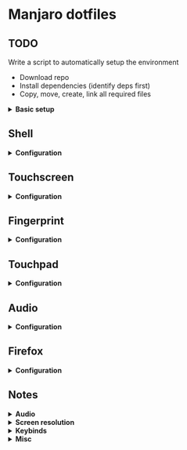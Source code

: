 # Manjaro dotfiles

## TODO

Write a script to automatically setup the environment

- Download repo
- Install dependencies (identify deps first)
- Copy, move, create, link all required files

<details>
<summary><b>Basic setup</b></summary>

Create basic folder structure

- `for dir in archive classes downloads media/{music,pictures} projects workspace; do mkdir $dir; done`

Files in `etc/` and `usr/` are not actually located in the home folder. Clone the repo, then `cd dotfiles` and then follow these steps

- `sudo pacman -Syu`
- `sudo pacman -S yay zsh termite firefox polybar`
- `sudo chsh; chsh`
- `yay -S polybar code megasync touchegg xbindkeys`

- `sh -c "$(curl -fsSL https://raw.githubusercontent.com/robbyrussell/oh-my-zsh/master/tools/install.sh)"`
- `git clone https://github.com/zsh-users/zsh-autosuggestions ${ZSH_CUSTOM:-~/.oh-my-zsh/custom}/plugins/zsh-autosuggestions`
- `git clone https://github.com/romkatv/powerlevel10k.git $ZSH_CUSTOM/themes/powerlevel10k`

- `cp etc/default/grub /etc/default/grub; sudo update-grub`
- `cp etc/ssh/sshd_config /etc/ssh/sshd_config`
- `cp etc/locale.conf /etc/locale.conf` or just set the proper locale
  - Uncomment the locale to be generate (`en_US.UTF-8 UTF-8`) in `/etc/locale.gen`
  - Generate with `sudo locale-gen`
- `cp -r usr/share/X11/xorg.conf.d /usr/share/X11/` or just copy the content
- `cp -r usr/share/conky /usr/share/` (now disabled in `~/.config/i3/config/`)

All the other configuration files are in the home folder

- YET TO TEST `for file in .dotfiles/.config/*; do ln -s $file .$(basename $file); done`
- `cp .Xresources ~/; xrdb ~/.Xresources`
- `echo "[ -f ~/.xprofile ] && . ~/.xprofile" >> ~/.xinitrc`
- `ln -s .xprofile ~/.xprofile` if necessary (`rm -rf ~/.xprofile`)
- `ln -s ~/.dotfiles/.dmenurc ~/.dmenurc`

Some stuff to install

- `sudo pacman -S unzip docker docker-compose go davfs2 yarn npm transmission-cli openvpn gdb colordiff ifconfig zathura dpkg httpie openssh`
- `yay -S dpkg`
  </details>

## Shell

<details>
<summary><b>Configuration</b></summary>

Install **zsh** (and also **Oh-My-Zsh**), **vim**, **terminator/termite** if necessary, then

- `cp -r .vim ~/.vim/`
- `ln -s .vimrc ~/.vimrc`
- `ln -s .zshrc ~/.zshrc`

### Install fonts

- `git clone https://github.com/powerline/fonts.git --depth=1`
- `./fonts/install.sh && rm -rf fonts`

#### Vim plugins

- [vim-netranger](https://github.com/ipod825/vim-netranger)

#### Additional packages

- [termtosvg](https://github.com/nbedos/termtosvg)
- [todo.txt](https://github.com/todotxt/todo.txt-cli)
- **downgrade** - `sudo pacman -Syu downgrade`
- [Not necessary] **xbacklight** - `pacman -Syu xorg-xbacklight`
  </details>

## Touchscreen

<details>
<summary><b>Configuration</b></summary>

- `yay -Syu touchegg`
- Double check that `~/.config/touchegg/touchegg.conf` exists, or `ln -s ~/.dotfiles/.config/touchegg ~/.config/`
- Load **touchegg** with `echo "touchegg &" >> ~/.xprofile` or just load`~/.xprofile` from `~/.xinitrc`

### `touchegg.conf`

<details>
<summary><b>More</b></summary>

```
<touchégg>
  <settings>
    <property name="composed_gestures_time">111</property>
  </settings>
  <application name="All">
    <gesture type="DRAG" fingers="1" direction="ALL">
      <action type="DRAG_AND_DROP">BUTTON=1</action>
    </gesture>
    <gesture type="DRAG" fingers="3" direction="UP">
      <action type="MAXIMIZE_RESTORE_WINDOW"></action>
    </gesture>
    <gesture type="DRAG" fingers="3" direction="DOWN">
      <action type="MINIMIZE_WINDOW"></action>
    </gesture>
    <gesture type="DRAG" fingers="2" direction="ALL">
      <action type="SCROLL">SPEED=7:INVERTED=true</action>
    </gesture>
    <gesture type="PINCH" fingers="2" direction="IN">
      <action type="SEND_KEYS">Control+minus</action>
    </gesture>
    <gesture type="PINCH" fingers="2" direction="OUT">
      <action type="SEND_KEYS">Control+plus</action>
    </gesture>
    <gesture type="TAP" fingers="3" direction="">
      <action type="MOUSE_CLICK">BUTTON=2</action>
    </gesture>
    <gesture type="TAP" fingers="2" direction="">
      <action type="MOUSE_CLICK">BUTTON=3</action>
    </gesture>
    <gesture type="TAP" fingers="1" direction="">
      <action type="MOUSE_CLICK">BUTTON=1</action>
    </gesture>
  </application>
</touchégg>
```

</details>
</details>

## Fingerprint

<details>
<summary><b>Configuration</b></summary>

Currenlty using `fingerprint-gui` with `libfprint` (only v. 0.8.2-1 works). In case of upgrade just downgrade with `DOWNGRADE_FROM_ALA=1 downgrade libfprint`

</details>

## Touchpad

<details>
<summary><b>Configuration</b></summary>

- Install **xf86-input-libinput**
- `cp 40-libinput.conf /etc/X11/xorg.conf.d/`

### `40-libinput.conf`

```
Section "InputClass"
        Identifier "libinput touchpad catchall"
        MatchIsTouchpad "on"
        MatchDevicePath "/dev/input/event*"
        Driver "libinput"
        Option "NaturalScrolling" "true"
        Option "AccelSpeed" "0.7"
        Option "AccelProfile" "adaptive"
        Option "Tapping" "true"
        Option "TappingButtonMap" "lrm"
EndSection
```

</details>

## Audio

<details>
<summary><b>Configuration</b></summary>

- `sudo usermod -aG audio $(whoami)`
- `sudo install_pulse`
- `sudo pacman -S pavucontrol`
- Add `options snd_hda_intel index=1` to `/etc/modprobe.d/alsa-base.conf`
- Set default input/output for pulse audio [here](https://wiki.archlinux.org/index.php/PulseAudio/Examples#Set_the_defaulting_output_source)
- Make sure only one instance of `pulseaudio` is running
  - Assuming `/usr/lib/systemd/user/pulseaudio.service` is enabled with
  - `systemctl --user enable pulseaudio`
  - `systemctl --user start pulseaudio`
  - Keep `exec --no-startup-id pulseaudio` commented out

No need for `/etc/asound.conf` or put the following configuration 

```
# Use PulseAudio by default
pcm.!default {
  type pulse
  fallback "sysdefault"
  hint {
    show on
    description "Default ALSA Output (currently PulseAudio Sound Server)"
  }
}

ctl.!default {
  type pulse
  fallback "sysdefault"
}

# vim:set ft=alsaconf:
```

### Audio keybinds

- `xbindkeys -d > ~/.xbindkeysrc`

Add mute/unmute bind

```
echo "# Mute volume
"pactl set-sink-mute @DEFAULT_SINK@ toggle"
   XF86AudioMute
" >> ~/.xbindkeysrc

```

</details>

## Firefox

<details>
<summary><b>Configuration</b></summary>

- Edit `about:config`
  - `layout.css.devPixelsPerPx` to `1.4`
  - `toolkit.legacyUserProfileCustomizations.stylesheets` to `true`
- `ln -s .dotfiles/.mozilla/firefox ~/.mozilla/firefox/`

</details>




## Notes

<details>
<summary><b>Audio</b></summary>

Should works with both `pulseaudio` and `alsa` installed

```
alsa-lib 1.1.7-1
alsa-plugins 1.1.7-3
alsa-tools 1.1.7-1
alsa-utils 1.1.7-1
zita-alsa-pcmi 0.3.2-1
```

#### Possible fixes/patches

Detect sound card with `cat /proc/asound/cards`. That gives the following output

```
 0 [HDMI           ]: HDA-Intel - HDA Intel HDMI
                      HDA Intel HDMI at 0xf0530000 irq 48
 1 [PCH            ]: HDA-Intel - HDA Intel PCH
                      HDA Intel PCH at 0xf0534000 irq 44
```

and set as default card in `/etc/asound.conf` **NOT WORKING ANYMORE**

```
pcm.!default {
  type hw
  card PCH
}

ctl.!default {
  type hw
  card PCH
}
```

To unmute the sound use the keybind 

- ~`Mod1 + XF86SoundMute` set in `.config/i3/config`~
- `"pactl set-sink-mute @DEFAULT_SINK@ toggle"
   XF86AudioMute`


If the output of `pulseaudio` shows `E: [pulseaudio] main.c: pa_pid_file_create() failed.` try adding **user** to **audio** group with `sudo usermod -aG audio $(whoami)`

Using both `pulseaudio` and `alsamixer`. 

- Get default output device with `pacmd list-sinks | grep -e 'name:' -e 'index:'`
- Get default input device with `pacmd list-sources | grep -e 'name:' -e 'index:'`

List all available cards with `aplay -L`

```
...
pulse
    PulseAudio Sound Server
default
    Default ALSA Output (currently PulseAudio Sound Server)
...
```

and test if they are working with `speaker-test -D NAME -c 2` where the name could be, in this specific case, "pulse" or "default".

- [Alsa](https://wiki.archlinux.org/index.php/Advanced_Linux_Sound_Architecture)
- [PulseAudio](https://wiki.archlinux.org/index.php/PulseAudio)

</details>

<details>
<summary><b>Screen resolution</b></summary>

- Generate and create new resolution - `xrand --newmode $(cvt 2304 1296 | sed '2 !d;s/Modeline\s//g')`
- Add resolution to output device - Find connected device `xrandr | sed -n -e '/\sconnected/p' | awk -F' ' '{print $1}'` (in my case **eDP1**) - `xrandr --addmode eDP1 2304x1296_60.00`
- Change resolution - `xrandr -s 2304x1296`

</details>

<details>
<summary><b>Keybinds</b></summary>

This might require **xbindkeys**. Now the touch-function keys are set to

- `Search`: launch firefox
- `Explorer`: launch ranger
- `Tools`: launch morc menu
- `Display`: toogle display brightness

</details>

<details>
<summary><b>Misc</b></summary>

- [Arch on X1 carbon](<https://wiki.archlinux.org/index.php/Lenovo_ThinkPad_X1_Carbon_(Gen_2)>)
- Install **Postman**
  - Download the executable and place it in `${HOME}/.app/`
  - Create link `sudo ln -s ${HOME}/.dotfiles/.script/postman /usr/bin/postman`

</details>

